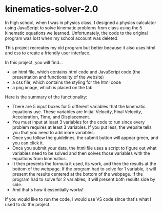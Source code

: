 # kinematics-solver-2.0

In high school, when I was in physics class, I designed a physics calculator using JavaScript to solve kinematic problems from class using the 5 kinematic equations we learned. Unfortunately, the code to the original program was lost when my school account was deleted.

This project recreates my old program but better because it also uses html and css to create a friendly user interface. 

In this project, you will find... 
- an html file, which contains html code and JavaScript code (the presentation and functionality of the website)
- a css file, which contains the styling for the html code
- a png image, which is placed on the tab

Here is the summary of the functionality:
- There are 5 input boxes for 5 different variables that the kinematic equations use. These variables are Initial Velocity, Final Velocity, Acceleration, Time, and Displacement. 
- You must input at least 3 variables for the code to run since every problem requires at least 3 variables. If you put less, the website tells you that you need to add more variables.
- Once you follow the guidelines, the submit button will appear green, and you can click it.
- Once you submit your data, the html file uses a script to figure out what variables need to be solved and then solves those variables with the equations from kinematics.
- It then presents the formula it used, its work, and then the results at the bottom of the webpage. If the program had to solve for 1 variable, it will present the results centered at the bottom of the webpage. If the program had to solve for 2 variables, it will present both results side by side. 
- And that's how it essentially works!

If you would like to run the code, I would use VS code since that's what I used to do the project. 